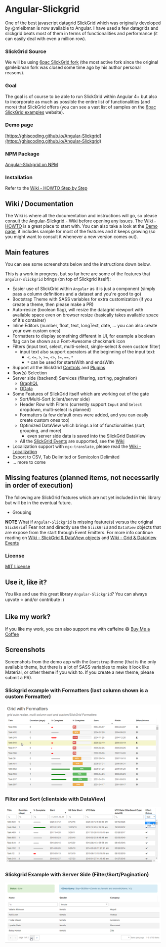 # Angular-Slickgrid
One of the best javascript datagrid [SlickGrid](https://github.com/mleibman/SlickGrid) which was originally developed by @mleibman is now available to Angular. I have used a few datagrids and slickgrid beats most of them in terms of functionalities and performance (it can easily deal with even a million row).

### SlickGrid Source
We will be using [6pac SlickGrid fork](https://github.com/6pac/SlickGrid/) (the most active fork since the original @mleibman fork was closed some time ago by his author personal reasons).

### Goal
The goal is of course to be able to run SlickGrid within Angular 4+ but also to incorporate as much as possible the entire list of functionalities (and more) that SlickGrid offers (you can see a vast list of samples on the [6pac SlickGrid examples](https://github.com/6pac/SlickGrid/wiki/Examples) website).

### Demo page
[https://ghiscoding.github.io/Angular-Slickgrid](https://ghiscoding.github.io/Angular-Slickgrid)

### NPM Package
[Angular-Slickgrid on NPM](https://www.npmjs.com/package/angular-slickgrid)

### Installation
Refer to the [Wiki - HOWTO Step by Step](https://github.com/ghiscoding/angular-slickgrid/wiki/HOWTO---Step-by-Step)

## Wiki / Documentation
The Wiki is where all the documentation and instructions will go, so please consult the [Angular-Slickgrid - Wiki](https://github.com/ghiscoding/Angular-Slickgrid/wiki) before opening any issues. The [Wiki - HOWTO](https://github.com/ghiscoding/Angular-Slickgrid/wiki/HOWTO---Step-by-Step) is a great place to start with. You can also take a look at the [Demo page](https://ghiscoding.github.io/Angular-Slickgrid), it includes sample for most of the features and it keeps growing (so you might want to consult it whenever a new version comes out).


## Main features
You can see some screenshots below and the instructions down below.

This is a work in progress, but so far here are some of the features that `angular-slickgrid` brings (on top of Slickgrid itself):
- Easier use of SlickGrid within `Angular` as it is just a component (simply pass a column definitions and a dataset and you're good to go)
- Bootstrap Theme with SASS variables for extra customization (if you create a theme, then please make a PR)
- Auto-resize (boolean flag), will resize the datagrid viewport with available space even on browser resize (basically takes available space of it's container)
- Inline Editors (number, float, text, longText, date, ... you can also create your own custom ones)
- Formatters to display something different in UI, for example a boolean flag can be shown as a Font-Awesome checkmark icon
- Filters (input text, select, multi-select, single-select & even custom filter)
  - input text also support operators at the beginning of the input text:
    - `<`, `<=`, `>`, `>=`, `<>`, `!=`, `==`, `*`
    - `*` can be used for startsWith and endsWith
- Support all the SlickGrid [Controls](https://github.com/6pac/SlickGrid/tree/master/controls) and [Plugins](https://github.com/6pac/SlickGrid/tree/master/plugins)
- Row(s) Selection
- Server side (backend) Services (filtering, sorting, pagination)
    - [GraphQL](https://github.com/ghiscoding/Angular-Slikgrid/wiki/GraphQL)
    - [OData](https://github.com/ghiscoding/Angular-Slickgrid/wiki/OData)
- Some Features of SlickGrid itself which are working out of the gate
  - Sort/Multi-Sort (client/server side)
  - Header Row with Filters (currently support `Input` and `Select` dropdown, multi-select is planned)
  - Formatters (a few default ones were added, and you can easily create custom ones too)
  - Optimized DataView which brings a lot of functionalities (sort, grouping, and more)
    - even server side data is saved into the SlickGrid DataView
  - All the [SlickGrid Events](https://github.com/6pac/SlickGrid/wiki/Grid-Events) are supported, see the [Wiki](https://github.com/ghiscoding/Angular-Slickgrid/wiki/Grid-&-DataView-Events)
- Localization support with `ngx-translate`, please read the [Wiki - Localization](https://github.com/ghiscoding/Angular-Slickgrid/wiki/Localization)
- Export to CSV, Tab Delimited or Semicolon Delimited
- ... more to come

## Missing features (planned items, not necessarily in order of execution)
The following are SlickGrid features which are not yet included in this library but will be in the eventual future.

- Grouping

**NOTE**
What if `Angular-Slickgrid` is missing feature(s) versus the original `SlickGrid`? Fear not and directly use the `SlickGrid` and `DataView` objects that are expose from the start through Event Emitters. For more info continue reading on [Wiki - SlickGrid & DataView objects](/ghiscoding/Angular-Slickgrid/wiki/SlickGrid-&-DataView-Objects) and [Wiki - Grid & DataView Events](https://github.com/ghiscoding/Angular-Slickgrid/wiki/Grid-&-DataView-Events)

### License
[MIT License](LICENSE)

## Use it, like it?
You like and use this great library `Angular-Slickgrid`? You can always upvote :star: and/or contribute :)

## Like my work?
If you like my work, you can also support me with caffeine :smile:
[Buy Me a Coffee](https://ko-fi.com/N4N679OT)

## Screenshots

Screenshots from the demo app with the `Bootstrap` theme (that is the only available theme, but there is a lot of SASS variables to make it look like Material, or other theme if you wish to. If you create a new theme, please submit a PR).

### Slickgrid example with Formatters (last column shown is a custom Formatter)

![Default Slickgrid Example](/screenshots/formatters.png)

### Filter and Sort (clientside with DataView)

![Slickgrid Server Side](/screenshots/filter_and_sort.png)

### Slickgrid Example with Server Side (Filter/Sort/Pagination)

![Slickgrid Server Side](/screenshots/pagination.png)